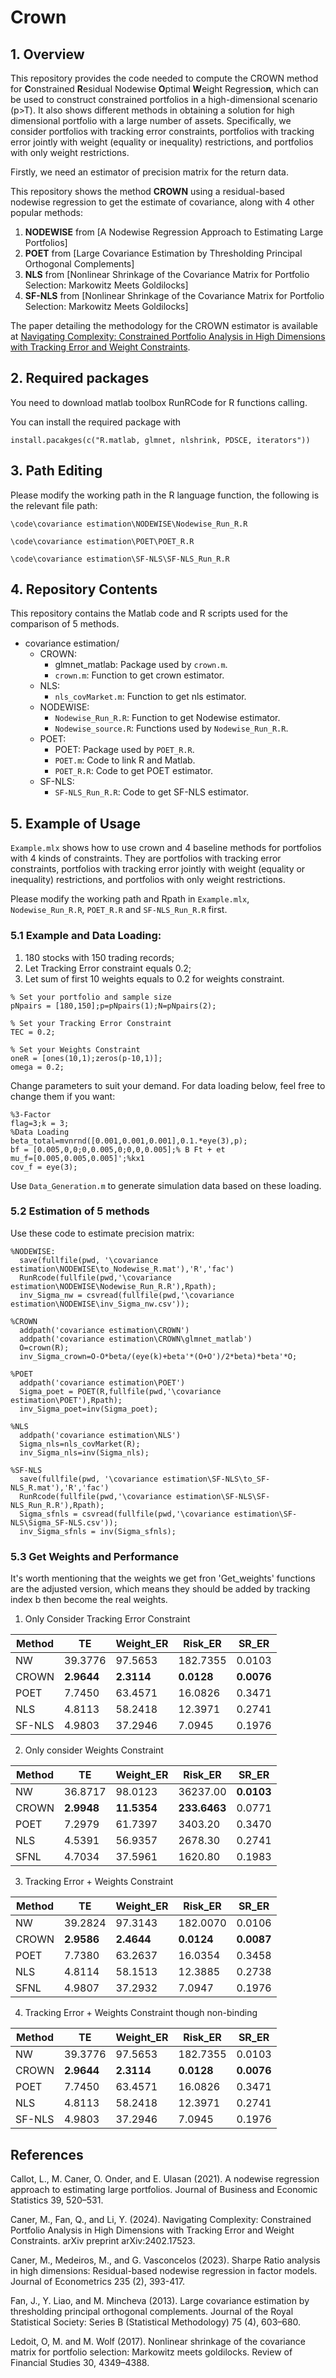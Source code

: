 Crown
================

## 1. Overview
This repository provides the code needed to compute the CROWN method for **C**onstrained **R**esidual Nodewise **O**ptimal **W**eight Regressio**n**, which can be used to construct constrained portfolios in a high-dimensional scenario (p>T). It also shows different methods in obtaining a solution for high dimensional portfolio with a large number of assets. Specifically, we consider portfolios with tracking error constraints, portfolios with tracking error jointly with weight (equality or inequality) restrictions, and portfolios with only weight restrictions. 

Firstly, we need an estimator of precision matrix for the return data.

This repository shows the method **CROWN** using a residual-based nodewise regression to get the estimate of covariance, along with 4 other popular methods:
1. **NODEWISE** from [A Nodewise Regression Approach to Estimating Large Portfolios]
2. **POET** from [Large Covariance Estimation by Thresholding Principal Orthogonal Complements]
3. **NLS**  from [Nonlinear Shrinkage of the Covariance Matrix for Portfolio Selection: Markowitz Meets Goldilocks]
4. **SF-NLS** from [Nonlinear Shrinkage of the Covariance Matrix for Portfolio Selection: Markowitz Meets Goldilocks]

The paper detailing the methodology for the CROWN estimator is available at [Navigating Complexity: Constrained Portfolio Analysis in High Dimensions with Tracking Error and Weight Constraints](https://arxiv.org/abs/2402.17523).


## 2. Required packages
You need to download matlab toolbox RunRCode for R functions calling.

You can install the required package with

```
install.pacakges(c("R.matlab, glmnet, nlshrink, PDSCE, iterators"))
```

## 3. Path Editing

Please modify the working path in the R language function, the following is the relevant file path:

```
\code\covariance estimation\NODEWISE\Nodewise_Run_R.R

\code\covariance estimation\POET\POET_R.R

\code\covariance estimation\SF-NLS\SF-NLS_Run_R.R
```

## 4. Repository Contents
This repository contains the Matlab code and R scripts used for the comparison of 5 methods. 

- covariance estimation/
   - CROWN: 
     - glmnet_matlab: Package used by `crown.m`.
     - `crown.m`: Function to get crown estimator.
   - NLS:
     - `nls_covMarket.m`: Function to get nls estimator.
   - NODEWISE: 
     - `Nodewise_Run_R.R`: Function to get Nodewise estimator.
     - `Nodewise_source.R`: Functions used by `Nodewise_Run_R.R`.
   - POET:
     - POET: Package used by `POET_R.R`.
     - `POET.m`: Code to link R and Matlab.
     - `POET_R.R`: Code to get POET estimator.
   - SF-NLS:
     - `SF-NLS_Run_R.R`: Code to get SF-NLS estimator.
## 5. Example of Usage
`Example.mlx` shows how to use crown and 4 baseline methods for portfolios with 4 kinds of constraints. They are portfolios with tracking error constraints, portfolios with tracking error jointly with weight (equality or inequality) restrictions, and portfolios with only weight restrictions. 

Please modify the working path and Rpath in `Example.mlx`, `Nodewise_Run_R.R`, `POET_R.R` and `SF-NLS_Run_R.R` first.

### 5.1 Example and Data Loading: 
1. 180 stocks with 150 trading records;
2. Let Tracking Error constraint equals 0.2;
3. Let sum of first 10 weights equals to 0.2 for weights constraint.
        
```
% Set your portfolio and sample size
pNpairs = [180,150];p=pNpairs(1);N=pNpairs(2);

% Set your Tracking Error Constraint
TEC = 0.2;

% Set your Weights Constraint
oneR = [ones(10,1);zeros(p-10,1)];
omega = 0.2;
```
Change parameters to suit your demand. For data loading below, feel free to change them if you want:

```
%3-Factor
flag=3;k = 3;
%Data Loading 
beta_total=mvnrnd([0.001,0.001,0.001],0.1.*eye(3),p);
bf = [0.005,0,0;0,0.005,0;0,0,0.005];% B Ft + et
mu_f=[0.005,0.005,0.005]';%kx1
cov_f = eye(3);
```
Use `Data_Generation.m` to generate simulation data based on these loading. 

### 5.2 Estimation of 5 methods
Use these code to estimate precision matrix:
```
%NODEWISE: 
  save(fullfile(pwd, '\covariance estimation\NODEWISE\to_Nodewise_R.mat'),'R','fac')
  RunRcode(fullfile(pwd,'\covariance estimation\NODEWISE\Nodewise_Run_R.R'),Rpath);
  inv_Sigma_nw = csvread(fullfile(pwd,'\covariance estimation\NODEWISE\inv_Sigma_nw.csv'));

%CROWN
  addpath('covariance estimation\CROWN')
  addpath('covariance estimation\CROWN\glmnet_matlab')
  O=crown(R);
  inv_Sigma_crown=O-O*beta/(eye(k)+beta'*(O+O')/2*beta)*beta'*O;

%POET
  addpath('covariance estimation\POET')
  Sigma_poet = POET(R,fullfile(pwd,'\covariance estimation\POET'),Rpath);
  inv_Sigma_poet=inv(Sigma_poet);

%NLS
  addpath('covariance estimation\NLS')
  Sigma_nls=nls_covMarket(R);
  inv_Sigma_nls=inv(Sigma_nls);

%SF-NLS
  save(fullfile(pwd, '\covariance estimation\SF-NLS\to_SF-NLS_R.mat'),'R','fac')
  RunRcode(fullfile(pwd,'\covariance estimation\SF-NLS\SF-NLS_Run_R.R'),Rpath);
  Sigma_sfnls = csvread(fullfile(pwd,'\covariance estimation\SF-NLS\Sigma_SF-NLS.csv'));
  inv_Sigma_sfnls = inv(Sigma_sfnls);
```

### 5.3 Get Weights and Performance
It's worth mentioning that the weights we get fron 'Get_weights' functions are the adjusted version, which means they should be added by tracking index b then become the real weights.
1. Only Consider Tracking Error Constraint
   
| Method | TE     | Weight_ER | Risk_ER   | SR_ER   |
|--------|--------|-----------|-----------|---------|
| NW     | 39.3776| 97.5653   | 182.7355  | 0.0103  |
| CROWN  | **2.9644** | **2.3114**    | **0.0128**    | **0.0076**  |
| POET   | 7.7450 | 63.4571   | 16.0826   | 0.3471  |
| NLS    | 4.8113 | 58.2418   | 12.3971   | 0.2741  |
| SF-NLS | 4.9803 | 37.2946   | 7.0945    | 0.1976  |

2. Only consider Weights Constraint


| Method | TE        | Weight_ER | Risk_ER  | SR_ER    |
|--------|-----------|-----------|-----------|----------|
| NW     | 36.8717   | 98.0123   | 36237.00  | **0.0103**   |
| CROWN  | **2.9948**    | **11.5354**   | **233.6463**  | 0.0771   |
| POET   | 7.2979    | 61.7397   | 3403.20   | 0.3470   |
| NLS    | 4.5391    | 56.9357   | 2678.30   | 0.2741   |
| SFNL   | 4.7034    | 37.5961   | 1620.80   | 0.1983   |


3. Tracking Error + Weights Constraint

| Method | TE     | Weight_ER | Risk_ER   | SR_ER   |
|--------|--------|-----------|-----------|---------|
| NW     | 39.2824| 97.3143   | 182.0070  | 0.0106  |
| CROWN  | **2.9586** | **2.4644**    | **0.0124**    | **0.0087**  |
| POET   | 7.7380 | 63.2637   | 16.0354   | 0.3458  |
| NLS    | 4.8114 | 58.1513   | 12.3885   | 0.2738  |
| SFNL   | 4.9807 | 37.2932   | 7.0947    | 0.1976  |


4. Tracking Error +  Weights Constraint though non-binding 

| Method | TE     | Weight_ER | Risk_ER   | SR_ER   |
|--------|--------|-----------|-----------|---------|
| NW     | 39.3776| 97.5653   | 182.7355  | 0.0103  |
| CROWN  | **2.9644** | **2.3114**    | **0.0128**    | **0.0076**  |
| POET   | 7.7450 | 63.4571   | 16.0826   | 0.3471  |
| NLS    | 4.8113 | 58.2418   | 12.3971   | 0.2741  |
| SF-NLS | 4.9803 | 37.2946   | 7.0945    | 0.1976  |

## References

Callot, L., M. Caner, O. Onder, and E. Ulasan (2021). A nodewise regression approach to estimating large portfolios. Journal of Business and Economic Statistics 39, 520–531.

Caner, M., Fan, Q., and Li, Y. (2024). Navigating Complexity: Constrained Portfolio Analysis in High Dimensions with Tracking Error and Weight Constraints. arXiv preprint arXiv:2402.17523.

Caner, M., Medeiros, M., and G. Vasconcelos (2023). Sharpe Ratio analysis in high dimensions: Residual-based nodewise regression in factor models. Journal of Econometrics 235 (2), 393-417.

Fan, J., Y. Liao, and M. Mincheva (2013). Large covariance estimation by thresholding principal orthogonal complements. Journal of the Royal Statistical Society: Series B (Statistical Methodology) 75 (4), 603–680.

Ledoit, O, M. and M. Wolf (2017). Nonlinear shrinkage of the covariance matrix for portfolio selection: Markowitz meets goldilocks. Review of Financial Studies 30, 4349–4388.
